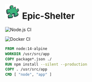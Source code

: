 # ![Grafana Screenshot](public/favicon.ico) Epic-Shelter 


![Node.js CI](https://github.com/Vizzyy/epic-shelter/workflows/Node.js%20CI/badge.svg?branch=master)

![Docker CI](https://github.com/vizzyy-org/epic-shelter/workflows/Docker%20CI/badge.svg?branch=master) 

```dockerfile
FROM node:14-alpine
WORKDIR /usr/src/app
COPY package*.json ./
RUN npm install --silent --production
COPY . /usr/src/app
CMD [ "node", "app" ]
```
